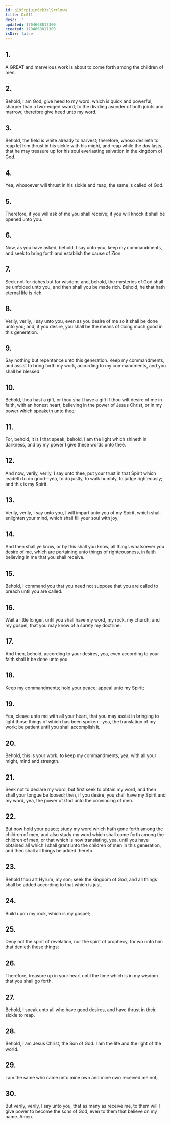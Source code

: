 ```yaml
---
id: g195rpjuin6ck3al9rrlmww
title: Dc011
desc: ''
updated: 1704668817300
created: 1704668817300
isDir: false
---
```

## 1.
A GREAT and marvelous work is about to come forth among the children of men.
## 2.
Behold, I am God; give heed to my word, which is quick and powerful, sharper than a two-edged sword, to the dividing asunder of both joints and marrow; therefore give heed unto my word.
## 3.
Behold, the field is white already to harvest; therefore, whoso desireth to reap let him thrust in his sickle with his might, and reap while the day lasts, that he may treasure up for his soul everlasting salvation in the kingdom of God.
## 4.
Yea, whosoever will thrust in his sickle and reap, the same is called of God.
## 5.
Therefore, if you will ask of me you shall receive; if you will knock it shall be opened unto you.
## 6.
Now, as you have asked, behold, I say unto you, keep my commandments, and seek to bring forth and establish the cause of Zion.
## 7.
Seek not for riches but for wisdom; and, behold, the mysteries of God shall be unfolded unto you, and then shall you be made rich. Behold, he that hath eternal life is rich.
## 8.
Verily, verily, I say unto you, even as you desire of me so it shall be done unto you; and, if you desire, you shall be the means of doing much good in this generation.
## 9.
Say nothing but repentance unto this generation. Keep my commandments, and assist to bring forth my work, according to my commandments, and you shall be blessed.
## 10.
Behold, thou hast a gift, or thou shalt have a gift if thou wilt desire of me in faith, with an honest heart, believing in the power of Jesus Christ, or in my power which speaketh unto thee;
## 11.
For, behold, it is I that speak; behold, I am the light which shineth in darkness, and by my power I give these words unto thee.
## 12.
And now, verily, verily, I say unto thee, put your trust in that Spirit which leadeth to do good--yea, to do justly, to walk humbly, to judge righteously; and this is my Spirit.
## 13.
Verily, verily, I say unto you, I will impart unto you of my Spirit, which shall enlighten your mind, which shall fill your soul with joy;
## 14.
And then shall ye know, or by this shall you know, all things whatsoever you desire of me, which are pertaining unto things of righteousness, in faith believing in me that you shall receive.
## 15.
Behold, I command you that you need not suppose that you are called to preach until you are called.
## 16.
Wait a little longer, until you shall have my word, my rock, my church, and my gospel, that you may know of a surety my doctrine.
## 17.
And then, behold, according to your desires, yea, even according to your faith shall it be done unto you.
## 18.
Keep my commandments; hold your peace; appeal unto my Spirit;
## 19.
Yea, cleave unto me with all your heart, that you may assist in bringing to light those things of which has been spoken--yea, the translation of my work; be patient until you shall accomplish it.
## 20.
Behold, this is your work, to keep my commandments, yea, with all your might, mind and strength.
## 21.
Seek not to declare my word, but first seek to obtain my word, and then shall your tongue be loosed; then, if you desire, you shall have my Spirit and my word, yea, the power of God unto the convincing of men.
## 22.
But now hold your peace; study my word which hath gone forth among the children of men, and also study my word which shall come forth among the children of men, or that which is now translating, yea, until you have obtained all which I shall grant unto the children of men in this generation, and then shall all things be added thereto.
## 23.
Behold thou art Hyrum, my son; seek the kingdom of God, and all things shall be added according to that which is just.
## 24.
Build upon my rock, which is my gospel;
## 25.
Deny not the spirit of revelation, nor the spirit of prophecy, for wo unto him that denieth these things;
## 26.
Therefore, treasure up in your heart until the time which is in my wisdom that you shall go forth.
## 27.
Behold, I speak unto all who have good desires, and have thrust in their sickle to reap.
## 28.
Behold, I am Jesus Christ, the Son of God. I am the life and the light of the world.
## 29.
I am the same who came unto mine own and mine own received me not;
## 30.
But verily, verily, I say unto you, that as many as receive me, to them will I give power to become the sons of God, even to them that believe on my name. Amen.
